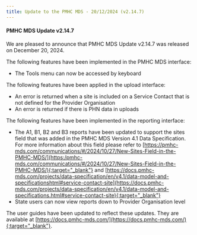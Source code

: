 ```yaml
---
title: Update to the PMHC MDS - 20/12/2024 (v2.14.7)
---
```


#### PMHC MDS Update v2.14.7 ####

We are pleased to announce that PMHC MDS Update v2.14.7 was released on 
December 20, 2024.

The following features have been implemented in the PMHC MDS interface:
* The Tools menu can now be accessed by keyboard

The following features have been applied in the upload interface:
* An error is returned when a site is included on a Service Contact 
  that is not defined for the Provider Organisation
* An error is returned if there is PHN data in uploads

The following features have been implemented in the reporting interface:
* The A1, B1, B2 and B3 reports have been updated to support the sites
  field that was added in the PMHC MDS Version 4.1 Data Specification.
  For more information about this field please refer to
  [https://pmhc-mds.com/communications/#/2024/10/27/New-Sites-Field-in-the-PMHC-MDS/](https:/pmhc-mds.com/communications/#/2024/10/27/New-Sites-Field-in-the-PMHC-MDS/){:target="_blank"}
  and
  [https://docs.pmhc-mds.com/projects/data-specification/en/v4.1/data-model-and-specificationshtml#service-contact-site](https://docs.pmhc-mds.com/projects/data-specification/en/v4.1/data-model-and-specifications.html#service-contact-site){:target="_blank"}
* State users can now view reports down to Provider Organisation level

The user guides have been updated to reflect these updates. They are available
at [https://docs.pmhc-mds.com/](https://docs.pmhc-mds.com/){:target="_blank"}.